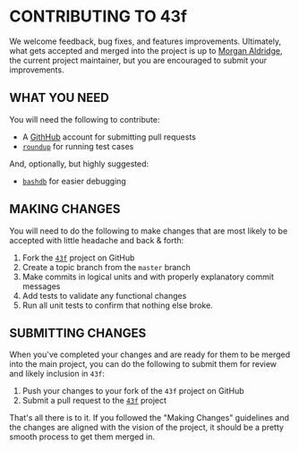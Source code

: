 CONTRIBUTING TO 43f
===================

We welcome feedback, bug fixes, and features improvements. Ultimately, what gets
accepted and merged into the project is up to [Morgan Aldridge](http://github.com/morgant), 
the current project maintainer, but you are encouraged to submit your 
improvements.

WHAT YOU NEED
-------------

You will need the following to contribute:

* A [GithHub](http://github.com) account for submitting pull requests
* [`roundup`](http://github.com/bmizerany/roundup) for running test cases

And, optionally, but highly suggested:

* [`bashdb`](http://bashdb.sourceforge.net/) for easier debugging

MAKING CHANGES
--------------

You will need to do the following to make changes that are most likely to be
accepted with little headache and back & forth:

1. Fork the [`43f`](https://github.com/morgant/43f) project on GitHub
2. Create a topic branch from the `master` branch
3. Make commits in logical units and with properly explanatory commit messages
4. Add  tests to validate any functional changes
5. Run all unit tests to confirm that nothing else broke.

SUBMITTING CHANGES
------------------

When you've completed your changes and are ready for them to be merged into the
main project, you can do the following to submit them for review and likely
inclusion in `43f`:

1. Push your changes to your fork of the `43f` project on GitHub
2. Submit a pull request to the [`43f`](https://github.com/morgant/43f) project

That's all there is to it. If you followed the "Making Changes" guidelines and 
the changes are aligned with the vision of the project, it should be a pretty 
smooth process to get them merged in.
